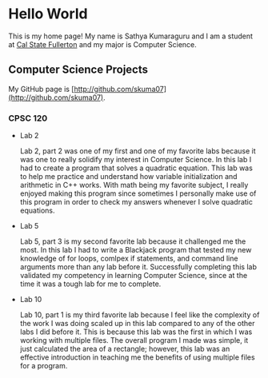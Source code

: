 # Hello World

This is my home page! My name is Sathya Kumaraguru and I am a student at [Cal State Fullerton](http://www.fullerton.edu/) and my major is Computer Science.

## Computer Science Projects

My GitHub page is [http://github.com/skuma07](http://github.com/skuma07).

### CPSC 120

* Lab 2

    Lab 2, part 2 was one of my first and one of my favorite labs because it was one to really solidify my interest in Computer Science. In this lab I had to create a program that solves a quadratic equation. This lab was to help me practice and understand how variable initialization and arithmetic in C++ works. With math being my favorite subject, I really enjoyed making this program since sometimes I personally make use of this program in order to check my answers whenever I solve quadratic equations.

* Lab 5

    Lab 5, part 3 is my second favorite lab because it challenged me the most. In this lab I had to write a Blackjack program that tested my new knowledge of for loops, comlpex if statements, and command line arguments more than any lab before it. Successfully completing this lab validated my competency in learning Computer Science, since at the time it was a tough lab for me to complete.

* Lab 10

    Lab 10, part 1 is my third favorite lab because I feel like the complexity of the work I was doing scaled up in this lab compared to any of the other labs I did before it. This is because this lab was the first in which I was working with multiple files. The overall program I made was simple, it just calculated the area of a rectangle; however, this lab was an effective introduction in teaching me the benefits of using multiple files for a program.